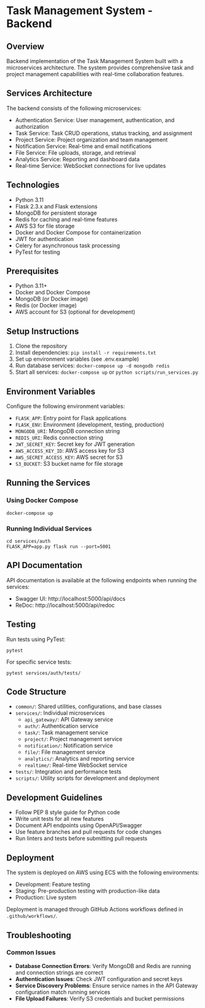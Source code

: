 # Task Management System - Backend

## Overview
Backend implementation of the Task Management System built with a microservices architecture. The system provides comprehensive task and project management capabilities with real-time collaboration features.

## Services Architecture
The backend consists of the following microservices:
- Authentication Service: User management, authentication, and authorization
- Task Service: Task CRUD operations, status tracking, and assignment
- Project Service: Project organization and team management
- Notification Service: Real-time and email notifications
- File Service: File uploads, storage, and retrieval
- Analytics Service: Reporting and dashboard data
- Real-time Service: WebSocket connections for live updates

## Technologies
- Python 3.11
- Flask 2.3.x and Flask extensions
- MongoDB for persistent storage
- Redis for caching and real-time features
- AWS S3 for file storage
- Docker and Docker Compose for containerization
- JWT for authentication
- Celery for asynchronous task processing
- PyTest for testing

## Prerequisites
- Python 3.11+
- Docker and Docker Compose
- MongoDB (or Docker image)
- Redis (or Docker image)
- AWS account for S3 (optional for development)

## Setup Instructions
1. Clone the repository
2. Install dependencies: `pip install -r requirements.txt`
3. Set up environment variables (see .env.example)
4. Run database services: `docker-compose up -d mongodb redis`
5. Start all services: `docker-compose up` or `python scripts/run_services.py`

## Environment Variables
Configure the following environment variables:
- `FLASK_APP`: Entry point for Flask applications
- `FLASK_ENV`: Environment (development, testing, production)
- `MONGODB_URI`: MongoDB connection string
- `REDIS_URI`: Redis connection string
- `JWT_SECRET_KEY`: Secret key for JWT generation
- `AWS_ACCESS_KEY_ID`: AWS access key for S3
- `AWS_SECRET_ACCESS_KEY`: AWS secret for S3
- `S3_BUCKET`: S3 bucket name for file storage

## Running the Services
### Using Docker Compose
```
docker-compose up
```

### Running Individual Services
```
cd services/auth
FLASK_APP=app.py flask run --port=5001
```

## API Documentation
API documentation is available at the following endpoints when running the services:

- Swagger UI: http://localhost:5000/api/docs
- ReDoc: http://localhost:5000/api/redoc

## Testing
Run tests using PyTest:

```
pytest
```

For specific service tests:

```
pytest services/auth/tests/
```

## Code Structure
- `common/`: Shared utilities, configurations, and base classes
- `services/`: Individual microservices
  - `api_gateway/`: API Gateway service
  - `auth/`: Authentication service
  - `task/`: Task management service
  - `project/`: Project management service
  - `notification/`: Notification service
  - `file/`: File management service
  - `analytics/`: Analytics and reporting service
  - `realtime/`: Real-time WebSocket service
- `tests/`: Integration and performance tests
- `scripts/`: Utility scripts for development and deployment

## Development Guidelines
- Follow PEP 8 style guide for Python code
- Write unit tests for all new features
- Document API endpoints using OpenAPI/Swagger
- Use feature branches and pull requests for code changes
- Run linters and tests before submitting pull requests

## Deployment
The system is deployed on AWS using ECS with the following environments:

- Development: Feature testing
- Staging: Pre-production testing with production-like data
- Production: Live system

Deployment is managed through GitHub Actions workflows defined in `.github/workflows/`.

## Troubleshooting
### Common Issues

- **Database Connection Errors**: Verify MongoDB and Redis are running and connection strings are correct
- **Authentication Issues**: Check JWT configuration and secret keys
- **Service Discovery Problems**: Ensure service names in the API Gateway configuration match running services
- **File Upload Failures**: Verify S3 credentials and bucket permissions